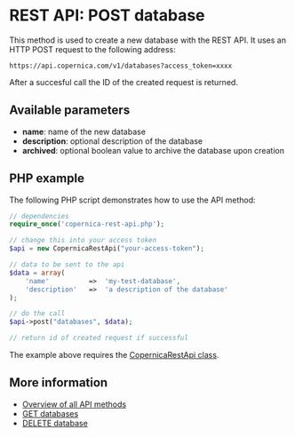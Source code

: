 # REST API: POST database

This method is used to create a new database with the REST API. It uses an HTTP POST request to the following address:

`https://api.copernica.com/v1/databases?access_token=xxxx`

After a succesful call the ID of the created request is returned.

## Available parameters

- **name**: name of the new database
- **description**: optional description of the database
- **archived**: optional boolean value to archive the database upon creation

## PHP example

The following PHP script demonstrates how to use the API method:

```php
// dependencies
require_once('copernica-rest-api.php');

// change this into your access token
$api = new CopernicaRestApi("your-access-token");

// data to be sent to the api
$data = array(
    'name'          =>  'my-test-database',
    'description'   =>  'a description of the database'
);

// do the call
$api->post("databases", $data);

// return id of created request if successful
```

The example above requires the [CopernicaRestApi class](rest-php).

## More information

- [Overview of all API methods](rest-api)
- [GET databases](rest-get-databases)
- [DELETE database](rest-delete-database)
